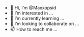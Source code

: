 - 👋 Hi, I’m @Maxxopsid
- 👀 I’m interested in ...
- 🌱 I’m currently learning ...
- 💞️ I’m looking to collaborate on ...
- 📫 How to reach me ...

<!---
Maxxopsid/Maxxopsid is a ✨ special ✨ repository because its `README.md` (this file) appears on your GitHub profile.
You can click the Preview link to take a look at your changes.
--->

